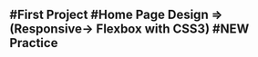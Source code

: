 #First Project
#Home Page Design => (Responsive-> Flexbox with CSS3)
#NEW Practice
---------------------------------------------
 
